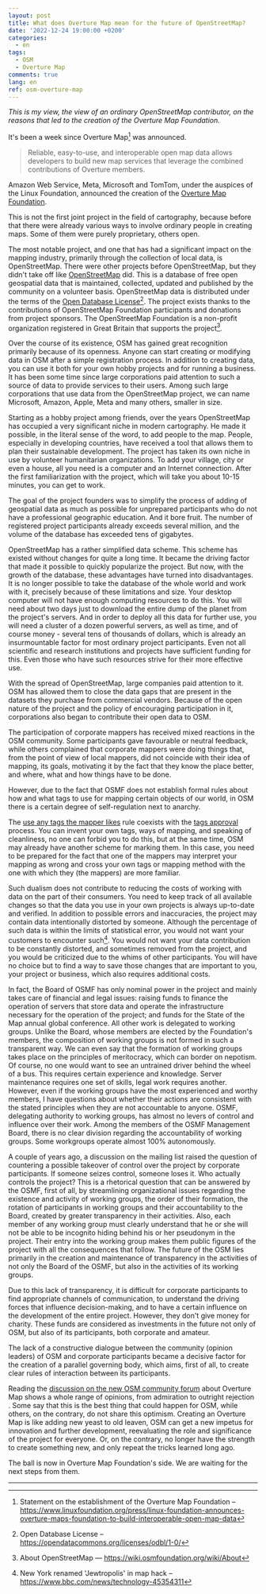```yaml
---
layout: post
title: What does Overture Map mean for the future of OpenStreetMap?
date: '2022-12-24 19:00:00 +0200'
categories:
  - en
tags:
  - OSM
  - Overture Map
comments: true
lang: en
ref: osm-overture-map
---
```

*This is my view, the view of an ordinary OpenStreetMap contributor, on the reasons that led to the creation of the Overture Map Foundation.*

It's been a week since Overture Map[^1] was announced. 

> Reliable, easy-to-use, and interoperable open map data allows developers to build new map services that leverage the combined contributions of Overture members.

Amazon Web Service, Meta, Microsoft and TomTom, under the auspices of the Linux Foundation, announced the creation of the [Overture Map Foundation](https://overturemaps.org/).

This is not the first joint project in the field of cartography, because before that there were already various ways to involve ordinary people in creating maps. Some of them were purely proprietary, others open.

The most notable project, and one that has had a significant impact on the mapping industry, primarily through the collection of local data, is OpenStreetMap. There were other projects before OpenStreetMap, but they didn't take off like [OpenStreetMap](https://openstreetmap.org) did. This is a database of free open geospatial data that is maintained, collected, updated and published by the community on a volunteer basis. OpenStreetMap data is distributed under the terms of the [Open Database License](https://opendatacommons.org/licenses/odbl/summary/)[^2]. The project exists thanks to the contributions of OpenStreetMap Foundation participants and donations from project sponsors. The OpenStreetMap Foundation is a non-profit organization registered in Great Britain that supports the project[^3].

Over the course of its existence, OSM has gained great recognition primarily because of its openness. Anyone can start creating or modifying data in OSM after a simple registration process. In addition to creating data, you can use it both for your own hobby projects and for running a business. It has been some time since large corporations paid attention to such a source of data to provide services to their users. Among such large corporations that use data from the OpenStreetMap project, we can name Microsoft, Amazon, Apple, Meta and many others, smaller in size.

Starting as a hobby project among friends, over the years OpenStreetMap has occupied a very significant niche in modern cartography. He made it possible, in the literal sense of the word, to add people to the map. People, especially in developing countries, have received a tool that allows them to plan their sustainable development. The project has taken its own niche in use by volunteer humanitarian organizations. To add your village, city or even a house, all you need is a computer and an Internet connection. After the first familiarization with the project, which will take you about 10-15 minutes, you can get to work.

The goal of the project founders was to simplify the process of adding of geospatial data as much as possible for unprepared participants who do not have a professional geographic education. And it bore fruit. The number of registered project participants already exceeds several million, and the volume of the database has exceeded tens of gigabytes.

OpenStreetMap has a rather simplified data scheme. This scheme has existed without changes for quite a long time. It became the driving factor that made it possible to quickly popularize the project. But now, with the growth of the database, these advantages have turned into disadvantages. It is no longer possible to take the database of the whole world and work with it, precisely because of these limitations and size. Your desktop computer will not have enough computing resources to do this. You will need about two days just to download the entire dump of the planet from the project's servers. And in order to deploy all this data for further use, you will need a cluster of a dozen powerful servers, as well as time, and of course money - several tens of thousands of dollars, which is already an insurmountable factor for most ordinary project participants. Even not all scientific and research institutions and projects have sufficient funding for this. Even those who have such resources strive for their more effective use.

With the spread of OpenStreetMap, large companies paid attention to it. OSM has allowed them to close the data gaps that are present in the datasets they purchase from commercial vendors. Because of the open nature of the project and the policy of encouraging participation in it, corporations also began to contribute their open data to OSM.

The participation of corporate mappers has received mixed reactions in the OSM community. Some participants gave favourable or neutral feedback, while others complained that corporate mappers were doing things that, from the point of view of local mappers, did not coincide with their idea of mapping, its goals, motivating it by the fact that they know the place better, and where, what and how things have to be done.

However, due to the fact that OSMF does not establish formal rules about how and what tags to use for mapping certain objects of our world, in OSM there is a certain degree of self-regulation next to anarchy.

The [use any tags the mapper likes](https://wiki.openstreetmap.org/wiki/Any_tags_you_like) rule coexists with the [tags approval](https://wiki.openstreetmap.org/wiki/Proposal_process) process. You can invent your own tags, ways of mapping, and speaking of cleanliness, no one can forbid you to do this, but at the same time, OSM may already have another scheme for marking them. In this case, you need to be prepared for the fact that one of the mappers may interpret your mapping as wrong and cross your own tags or mapping method with the one with which they (the mappers) are more familiar.

Such dualism does not contribute to reducing the costs of working with data on the part of their consumers. You need to keep track of all available changes so that the data you use in your own projects is always up-to-date and verified. In addition to possible errors and inaccuracies, the project may contain data intentionally distorted by someone. Although the percentage of such data is within the limits of statistical error, you would not want your customers to encounter such[^4]. You would not want your data contribution to be constantly distorted, and sometimes removed from the project, and you would be criticized due to the whims of other participants. You will have no choice but to find a way to save those changes that are important to you, your project or business, which also requires additional costs.

In fact, the Board of OSMF has only nominal power in the project and mainly takes care of financial and legal issues: raising funds to finance the operation of servers that store data and operate the infrastructure necessary for the operation of the project; and funds for the State of the Map annual global conference. All other work is delegated to working groups. Unlike the Board, whose members are elected by the Foundation's members, the composition of working groups is not formed in such a transparent way. We can even say that the formation of working groups takes place on the principles of meritocracy, which can border on nepotism. Of course, no one would want to see an untrained driver behind the wheel of a bus. This requires certain experience and knowledge. Server maintenance requires one set of skills, legal work requires another. However, even if the working groups have the most experienced and worthy members, I have questions about whether their actions are consistent with the stated principles when they are not accountable to anyone. OSMF, delegating authority to working groups, has almost no levers of control and influence over their work. Among the members of the OSMF Management Board, there is no clear division regarding the accountability of working groups. Some workgroups operate almost 100% autonomously.

A couple of years ago, a discussion on the mailing list raised the question of countering a possible takeover of control over the project by corporate participants. If someone seizes control, someone loses it. Who actually controls the project? This is a rhetorical question that can be answered by the OSMF, first of all, by streamlining organizational issues regarding the existence and activity of working groups, the order of their formation, the rotation of participants in working groups and their accountability to the Board, created by greater transparency in their activities. Also, each member of any working group must clearly understand that he or she will not be able to be incognito hiding behind his or her pseudonym in the project. Their entry into the working group makes them public figures of the project with all the consequences that follow. The future of the OSM lies primarily in the creation and maintenance of transparency in the activities of not only the Board of the OSMF, but also in the activities of its working groups.

Due to this lack of transparency, it is difficult for corporate participants to find appropriate channels of communication, to understand the driving forces that influence decision-making, and to have a certain influence on the development of the entire project. However, they don't give money for charity. These funds are considered as investments in the future not only of OSM, but also of its participants, both corporate and amateur.

The lack of a constructive dialogue between the community (opinion leaders) of OSM and corporate participants became a decisive factor for the creation of a parallel governing body, which aims, first of all, to create clear rules of interaction between its participants.

Reading the [discussion on the new OSM community forum](https://community.openstreetmap.org/t/overturemaps-org-big-businesses-osmf-alternative/6760) about Overture Map shows a whole range of opinions, from admiration to outright rejection . Some say that this is the best thing that could happen for OSM, while others, on the contrary, do not share this optimism. Creating an Overture Map is like adding new yeast to old leaven, OSM can get a new impetus for innovation and further development, reevaluating the role and significance of the project for everyone. Or, on the contrary, no longer have the strength to create something new, and only repeat the tricks learned long ago.

The ball is now in Overture Map Foundation's side. We are waiting for the next steps from them.

---

[^1]: Statement on the establishment of the Overture Map Foundation – <https://www.linuxfoundation.org/press/linux-foundation-announces-overture-maps-foundation-to-build-interoperable-open-map-data>

[^2]: Open Database License – <https://opendatacommons.org/licenses/odbl/1-0/>

[^3]: About OpenStreetMap — <https://wiki.osmfoundation.org/wiki/About>

[^4]: New York renamed 'Jewtropolis' in map hack – <https://www.bbc.com/news/technology-45354311>
